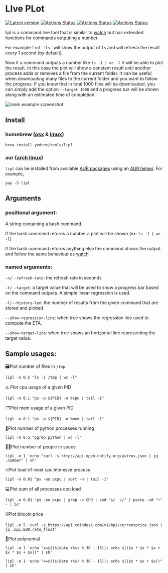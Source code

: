 # LIve PLot
[![Latest version](https://img.shields.io/crates/v/lipl.svg)](https://crates.io/crates/lipl)
[![Actions Status](https://github.com/yxdunc/lipl/workflows/Tests_OSX/badge.svg)](https://github.com/yxdunc/lipl/actions)
[![Actions Status](https://github.com/yxdunc/lipl/workflows/Tests_Linux/badge.svg)](https://github.com/yxdunc/lipl/actions)
[![Actions Status](https://github.com/yxdunc/lipl/workflows/Clippy%20check/badge.svg)](https://github.com/yxdunc/lipl/actions)

lipl is a command line tool that is similar to [watch](https://en.wikipedia.org/wiki/Watch_(Unix)) but has extended functions for commands outputing a number.

For example `lipl 'ls'` will show the output of `ls` and will refresh the result
every 1 second (by default).

Now if a command outputs a number like `ls -1 | wc -l` it will be able to plot
the result. In this case the plot will show a constant result until another 
process adds or removes a file from the current folder. It can be useful when 
downloading many files to the current folder and you want to follow the
progress. If you know that in total 1000 files will be downloaded, you can 
simply add the option `--target 1000` and a progress bar will be shown along 
with an estimated time of completion.

![main example screenshot](../media/screen_shots/lipl.gif?raw=true)


## Install

### homebrew ([osx](https://brew.sh/) & [linux](https://docs.brew.sh/Homebrew-on-Linux))

```
brew install yxdunc/tools/lipl
```

### aur ([arch linux](https://aur.archlinux.org/))

`lipl` can be installed from available [AUR packages](https://aur.archlinux.org/packages/?O=0&SeB=b&K=lipl&outdated=&SB=n&SO=a&PP=50&do_Search=Go) using an [AUR helper](https://wiki.archlinux.org/index.php/AUR_helpers). For example,

```
yay -S lipl
```

## Arguments

### positional argument:

A string containing a bash command.

If the bash command returns a number a plot will be shown (ex: `ls -1 | wc -l`)

If the bash command returns anything else the command shows the output and 
follow the same behaviour as [watch](https://en.wikipedia.org/wiki/Watch_(Unix))

### named arguments:
`-n/--refresh-rate`: the refresh rate in seconds

`-t/--target`: a target value that will be used to show a progress bar based on
 the command outputs. A simple linear regression is used.

`-l/--history-len`: the number of results from the given command that are stored
 and plotted.  

`--show-regression-line`: when true shows the regression line used to compute
the ETA.

`--show-target-line`: when true shows an horizontal line representing the target
value.

## Sample usages:

🗃Plot number of files in `/tmp`
```
lipl -n 0.5 "ls -1 /tmp | wc -l"
```

♨️ Plot cpu usage of a given PID
```
lipl -n 0.1 "ps -p ${PID} -o %cpu | tail -1"
```

🗂Plot mem usage of a given PID
```
lipl -n 0.1 "ps -p ${PID} -o %mem | tail -1"
```

🐍Plot number of python processes running
```
lipl -n 0.5 "pgrep python | wc -l"
```

👩‍🚀Plot number of people in space
```
lipl -n 1 'echo "curl -s http://api.open-notify.org/astros.json | jq .number" | sh'
```

🔥Plot load of most cpu intensive process
```
lipl -n 0.01 "ps -eo pcpu | sort -n | tail -1"
```

💻Plot sum of all processes cpu load
```
lipl -n 0.01 'ps -eo pcpu | grep -v CPU | sed "s/  //" | paste -sd "+" - | bc'
```

⛓Plot bitcoin price
```
lipl -n 5 'curl -s https://api.coindesk.com/v1/bpi/currentprice.json | jq .bpi.EUR.rate_float'
```

🎢Plot polynomial
```
lipl -n 1 'echo "x=$(($(date +%s) % 30 - 15)); echo $(($x * $x * $x + $x * $x + $x))" | sh'
```

```
lipl -n 1 'echo "x=$(($(date +%s) % 30 - 15)); echo $(($x * $x + $x))" | sh'
```
